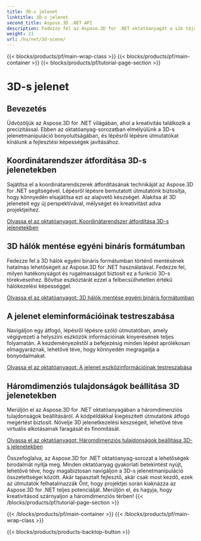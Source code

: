 ```yaml
---
title: 3D-s jelenet
linktitle: 3D-s jelenet
second_title: Aspose.3D .NET API
description: Fedezze fel az Aspose.3D for .NET oktatóanyagát a sík tájolásának megváltoztatásáról, a jelenetek tömörített AMF formátumba exportálásáról, a koordinátarendszerek átfordításáról és sok másról.
weight: 21
url: /hu/net/3d-scene/
---
```


{{< blocks/products/pf/main-wrap-class >}}
{{< blocks/products/pf/main-container >}}
{{< blocks/products/pf/tutorial-page-section >}}

# 3D-s jelenet

## Bevezetés

Üdvözöljük az Aspose.3D for .NET világában, ahol a kreativitás találkozik a precizitással. Ebben az oktatóanyag-sorozatban elmélyülünk a 3D-s jelenetmanipuláció bonyolultságában, és lépésről lépésre útmutatókat kínálunk a fejlesztési képességek javításához.

## Koordinátarendszer átfordítása 3D-s jelenetekben

Sajátítsa el a koordinátarendszerek átfordításának technikáját az Aspose.3D for .NET segítségével. Lépésről lépésre bemutatott útmutatónk biztosítja, hogy könnyedén elsajátítsa ezt az alapvető készséget. Alakítsa át 3D jeleneteit egy új perspektívával, mélységet és kreativitást adva projektjeihez.

[Olvassa el az oktatóanyagot: Koordinátarendszer átfordítása 3D-s jelenetekben](./flip-coordinate-system/)

## 3D hálók mentése egyéni bináris formátumban

Fedezze fel a 3D hálók egyéni bináris formátumban történő mentésének hatalmas lehetőségeit az Aspose.3D for .NET használatával. Fedezze fel, milyen hatékonyságot és rugalmasságot biztosít ez a funkció 3D-s törekvéseihez. Bővítse eszköztárát ezzel a felbecsülhetetlen értékű hálókezelési képességgel.

[Olvassa el az oktatóanyagot: 3D hálók mentése egyéni bináris formátumban](./save-3d-meshes-binary-format/)


## A jelenet eleminformációinak testreszabása

Navigáljon egy átfogó, lépésről lépésre szóló útmutatóban, amely végigvezeti a helyszíni eszközök információinak kinyerésének teljes folyamatán. A kezdeményezéstől a befejezésig minden lépést aprólékosan elmagyaráznak, lehetővé téve, hogy könnyedén megragadja a bonyodalmakat.

[Olvassa el az oktatóanyagot: A jelenet eszközinformációinak testreszabása](./information-to-scene/)

## Háromdimenziós tulajdonságok beállítása 3D jelenetekben

Merüljön el az Aspose.3D for .NET oktatóanyagában a háromdimenziós tulajdonságok beállításáról. A kódpéldákkal kiegészített útmutatónk átfogó megértést biztosít. Növelje 3D jelenetkezelési készségeit, lehetővé téve virtuális alkotásainak faragását és finomítását.

[Olvassa el az oktatóanyagot: Háromdimenziós tulajdonságok beállítása 3D-s jelenetekben](./set-3d-properties/)

Összefoglalva, az Aspose.3D for .NET oktatóanyag-sorozat a lehetőségek birodalmát nyitja meg. Minden oktatóanyag gyakorlati betekintést nyújt, lehetővé téve, hogy magabiztosan navigáljon a 3D-s jelenetmanipuláció összetettségei között. Akár tapasztalt fejlesztő, akár csak most kezdő, ezek az útmutatók felhatalmazzák Önt, hogy projektjei során kiaknázza az Aspose.3D for .NET teljes potenciálját. Merüljön el, és hagyja, hogy kreativitásod szárnyaljon a háromdimenziós térben!
{{< /blocks/products/pf/tutorial-page-section >}}

{{< /blocks/products/pf/main-container >}}
{{< /blocks/products/pf/main-wrap-class >}}

{{< blocks/products/products-backtop-button >}}
